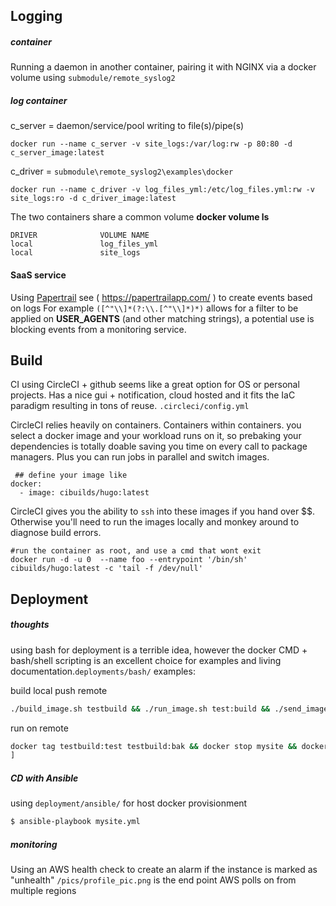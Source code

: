 ## Logging

##### container
Running a daemon in another container, pairing it with NGINX via a docker volume
using `submodule/remote_syslog2`
##### log container
c_server = daemon/service/pool writing to file(s)/pipe(s)
    
    docker run --name c_server -v site_logs:/var/log:rw -p 80:80 -d c_server_image:latest

c_driver = `submodule\remote_syslog2\examples\docker`

    docker run --name c_driver -v log_files_yml:/etc/log_files.yml:rw -v site_logs:ro -d c_driver_image:latest

The two containers share a common volume **docker volume ls**

    DRIVER              VOLUME NAME
    local               log_files_yml
    local               site_logs

#### SaaS service
Using [Papertrail](https://papertrailapp.com/ "papertrailapp") see ( <https://papertrailapp.com/> ) to create events based on logs
For example `([^"\\]*(?:\\.[^"\\]*)*)` allows for a filter to be applied on **USER_AGENTS** (and other matching strings), a potential use is  blocking events from a monitoring service.

## Build
CI using CircleCI + github seems like a great option for OS or personal projects. Has a nice gui + notification, cloud hosted and it fits the IaC paradigm resulting in tons of reuse.
`.circleci/config.yml`

CircleCI relies heavily on containers. Containers within containers.
you select a docker image and your workload runs on it, so prebaking your dependencies is totally doable
saving you time on every call to package managers. Plus you can run jobs in parallel and switch images.

```
 ## define your image like
docker:
  - image: cibuilds/hugo:latest
```

CircleCI  gives you the ability to `ssh` into these images if you hand over $$. 
Otherwise you'll need to run the images locally and monkey around to diagnose build errors.
```
#run the container as root, and use a cmd that wont exit
docker run -d -u 0  --name foo --entrypoint '/bin/sh' cibuilds/hugo:latest -c 'tail -f /dev/null'
```

## Deployment

##### thoughts 
using bash for deployment is a terrible idea, however the docker CMD + bash/shell scripting is an excellent choice for examples and living documentation.`deployments/bash/`
examples: 

build local push remote

```sh
./build_image.sh testbuild && ./run_image.sh test:build && ./send_image.sh test:build prod.personal.aws
```
run on remote

```sh
docker tag testbuild:test testbuild:bak && docker stop mysite && docker rm mysite && docker run --name mysite -v site_logs:/var/log:rw -p 80:80 -d testbuild:test
]
```

##### CD with Ansible
using `deployment/ansible/` for host docker provisionment
```sh
$ ansible-playbook mysite.yml
```

##### monitoring
Using an AWS health check to create an alarm if the instance is marked as "unhealth"
`/pics/profile_pic.png` is the end point AWS polls on from multiple regions

